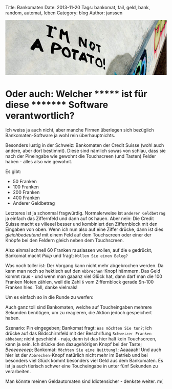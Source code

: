 Title: Bankomaten 
Date: 2013-11-20
Tags: bankomat, fail, geld, bank, random, automat, leben 
Category: blog
Author: janssen

![woot](pictures/bankomat_header.jpg)

# Oder auch: Welcher \*\*\*\*\* ist für diese \*\*\*\*\*\*\* Software verantwortlich?

Ich weiss ja auch nicht, aber manche Firmen überlegen sich bezüglich Bankomaten-Software ja wohl rein überhauptnichts.

Besonders lustig in der Schweiz: Bankomaten der Credit Suisse (wohl auch andere, aber dort bestimmt). Diese sind nämlich sowas von schlau, dass sie nach der Pineingabe wie gewohnt die Touchscreen (und Tasten) Felder haben - alles also wie gewohnt.

Es gibt:

* 50 Franken
* 100 Franken
* 200 Franken
* 400 Franken
* Anderer Geldbetrag

Letzteres ist ja schonmal fragwürdig. Normalerweise ist `anderer Geldbetrag` ja einfach das Ziffernfeld und dann auf `OK` hauen. Aber nein: Die Credit Suisse macht es viiieeel besser und kombiniert den Ziffernblock mit den Eingaben von oben. Wenn ich nun also auf eine Ziffer drücke, dann ist dies *gleichbedeutend* mit einem Feld auf dem Touchscreen oder einer der Knöpfe bei den Feldern gleich neben dem Touchscreen.

Also einmal schnell 60 Franken rauslassen wollen, auf die `6` gedrückt, Bankomat macht *Piiiip* und fragt: `Wollen Sie einen Beleg?` 

Was noch toller ist: Der Vorgang kann nicht mehr abgebrochen werden. Da kann man noch so hektisch auf den `Abbrechen`-Knopf hämmern. Das Geld kommt raus - und wenn man gaaanz viel Glück hat, dann darf man die 100 Franken Noten zählen, weil die Zahl `6` vom Ziffernblock gerade $n-100 Franken hies. Toll, danke vielmals!

Um es einfach so in die Runde zu werfen:

Auch ganz toll sind Bankomaten, welche auf Toucheingaben mehrere Sekunden benötigen, um zu reagieren, die Aktion jedoch gespeichert haben. 

Szenario: Pin eingegeben; Bankomat fragt: `Was möchten Sie tun?`; ich drücke auf das Bildschirmfeld mit der Beschrifung `Schweizer Franken abheben`; nicht geschieht - naja, dann ist das hier halt kein Touchscreen, kann ja sein. Ich drücke den dazugehörigen Knopf bei der Taste; *Beeeeeeeep*; Bankomat: `Möchten Sie eine Quittung?`; Aaaaaah! Und auch hier ist der `Abbrechen`-Knopf natürlich nicht mehr im Betrieb und bei besonders viel Glück kommt besonders viel Geld aus dem Bankomaten. Es ist ja auch tierisch schwer eine Toucheingabe in unter fünf Sekunden zu verarbeiten.

Man könnte meinen Geldautomaten sind Idiotensicher - denkste weiter. m( 
